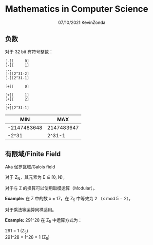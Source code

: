 # Mathematics in Computer Science

<center>
<span>07/10/2021</span>
<a style="text-decoration:none; color: black;" href="https://github.com/KevinZonda">KevinZonda</a>
</center>

## 负数

对于 32 bit 有符号整数：

```
[-][     0]
[-][     1]
...
[-][2^31-2]
[-][2^31-1]

[+][     0]

[+][     1]
[+][     2]
...
[+][2^31-1]
```

| MIN         | MAX        |
| ----------- | ---------- |
| -2147483648 | 2147483647 |
| -2^31       | 2^31-1     |

## 有限域/Finite Field

Aka 伽罗瓦域/Galois field

对于 Z<sub>N</sub>，其元素为 E ∈ [0, N)。

对于与 Z 的换算可以使用取模运算（Modular）。

**Example:** 在 Z 中的数 x = 17，在 Z<sub>5</sub> 中等效为 2 （x mod 5 = 2）。

对于乘法等运算同样适用。

<strong>Example: </strong>291^28 在 Z<sub>5</sub> 中运算方式为：

291 = 1 (Z<sub>5</sub>)  
291^28 = 1^28 = 1 (Z<sub>5</sub>)
